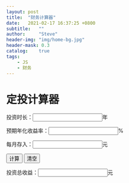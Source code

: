 ```yaml
---
layout: post
title:  "财务计算器"
date:   2021-02-17 16:37:25 +0800
subtitle:   ""
author:     "Steve"
header-img: "img/home-bg.jpg"
header-mask: 0.3
catalog:    true
tags:
    - JS
    - 财务
---
```


<h1>定投计算器</h1>
<p>投资时长：<input type="text" id="DCA_Time"/>年</p>
<p>预期年化收益率：<input type="text" id="DCA_incomeRate"/>%</p>
<p>每月存入：<input type="text" id="DCA_pay"/>元</p>
<input type="button" value="计算" onclick="DCA_calc(1)">
<input type="button" value="清空" onclick="DCA_calc(2)">
<p>投资总收益：<input type="text" id="DCA_income"/>元</p>

<script type="text/javascript">
// 定投
function DCA_calc(x){
    if(x==1){
        var money = document.getElementById("DCA_pay").value; // 每月存入
        var per = document.getElementById("DCA_incomeRate").value; // 年化收益率
        var year = document.getElementById("DCA_Time").value; // 投资时长
        money = parseFloat(money);
        monthPer = Math.pow(1 + per / 100, 1 / 12) - 1;
        month = year * 12;
        // 投资总收益
        const DCA_income = money * (1 + monthPer) * (Math.pow(1 + monthPer, month) - 1) / monthPer
        document.getElementById("DCA_income").value = DCA_income.toFixed(2);
    }else if(x==2){
        document.getElementById("DCA_pay").value = "";
        document.getElementById("DCA_incomeRate").value = "";
        document.getElementById("DCA_Time").value = "";
        document.getElementById("DCA_income").value = "";
    }


}
</script>

